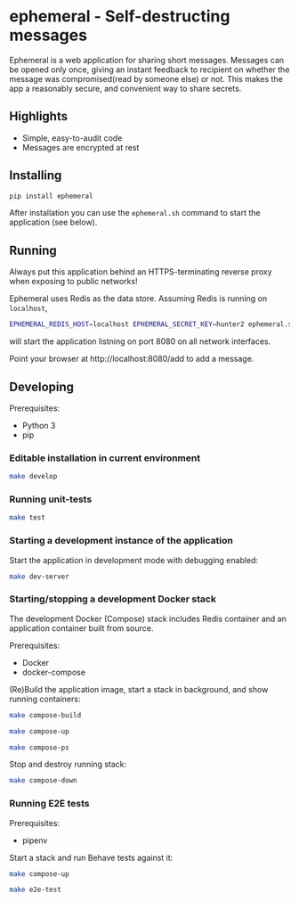 # ephemeral - Self-destructing messages

Ephemeral is a web application for sharing short messages. Messages can be opened
only once, giving an instant feedback to recipient on whether the message was
compromised(read by someone else) or not. This makes the app a reasonably secure,
and convenient way to share secrets.

## Highlights

- Simple, easy-to-audit code
- Messages are encrypted at rest


## Installing

```sh
pip install ephemeral
```

After installation you can use the `ephemeral.sh` command to start the
application (see below).


## Running

Always put this application behind an HTTPS-terminating reverse proxy when exposing to
public networks!

Ephemeral uses Redis as the data store. Assuming Redis is running on `localhost`,

```sh
EPHEMERAL_REDIS_HOST=localhost EPHEMERAL_SECRET_KEY=hunter2 ephemeral.sh 0.0.0.0:8080
```

will start the application listning on port 8080 on all network interfaces.

Point your browser at http://localhost:8080/add to add a message.


## Developing

Prerequisites:

- Python 3
- pip

### Editable installation in current environment

```sh
make develop
```

### Running unit-tests

```sh
make test
```

### Starting a development instance of the application

Start the application in development mode with debugging enabled:

```sh
make dev-server
```

### Starting/stopping a development Docker stack

The development Docker (Compose) stack includes Redis container and an application
container built from source.

Prerequisites:

- Docker
- docker-compose

(Re)Build the application image, start a stack in background, and show running containers:

```sh
make compose-build

make compose-up

make compose-ps
```

Stop and destroy running stack:

```sh
make compose-down
```


### Running E2E tests

Prerequisites:

- pipenv

Start a stack and run Behave tests against it:

```sh
make compose-up

make e2e-test
```
